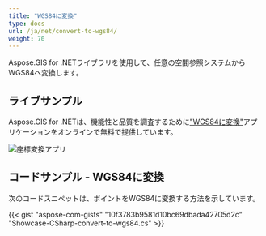 ```yaml
---
title: "WGS84に変換"
type: docs
url: /ja/net/convert-to-wgs84/
weight: 70
---
```


Aspose.GIS for .NETライブラリを使用して、任意の空間参照システムからWGS84へ変換します。

## **ライブサンプル**

Aspose.GIS for .NETは、機能性と品質を調査するために["WGS84に変換"](https://products.aspose.app/gis/transformation/convert-to-wgs84)アプリケーションをオンラインで無料で提供しています。

![座標変換アプリ](transform-coordinates.png)

## **コードサンプル - WGS84に変換**

次のコードスニペットは、ポイントをWGS84に変換する方法を示しています。

{{< gist "aspose-com-gists" "10f3783b9581d10bc69dbada42705d2c" "Showcase-CSharp-convert-to-wgs84.cs" >}}
